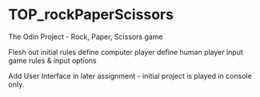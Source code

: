 # TOP_rockPaperScissors
The Odin Project - Rock, Paper, Scissors game

Flesh out initial rules
define computer player
define human player input
game rules & input options

Add User Interface in later assignment - initial project is played in console only.
